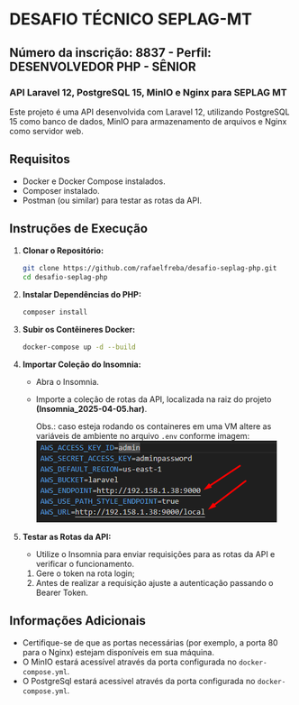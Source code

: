 # DESAFIO TÉCNICO SEPLAG-MT
## Número da inscrição: 8837 - Perfil: DESENVOLVEDOR PHP - SÊNIOR
### API Laravel 12, PostgreSQL 15, MinIO e Nginx para SEPLAG MT

Este projeto é uma API desenvolvida com Laravel 12, utilizando PostgreSQL 15 como banco de dados, MinIO para armazenamento de arquivos e Nginx como servidor web.

## Requisitos

* Docker e Docker Compose instalados.
* Composer instalado.
* Postman (ou similar) para testar as rotas da API.

## Instruções de Execução

1.  **Clonar o Repositório:**

    ```bash
    git clone https://github.com/rafaelfreba/desafio-seplag-php.git
    cd desafio-seplag-php
    ```

2.  **Instalar Dependências do PHP:**

    ```bash
    composer install
    ```
    
3.  **Subir os Contêineres Docker:**

    ```bash
    docker-compose up -d --build
    ```

4.  **Importar Coleção do Insomnia:**

    * Abra o Insomnia.
    * Importe a coleção de rotas da API, localizada na raiz do projeto **(Insomnia_2025-04-05.har)**.

      Obs.: caso esteja rodando os containeres em uma VM altere as variáveis de ambiente no arquivo ``.env`` conforme imagem:
      ![alt text](image.png)

5.  **Testar as Rotas da API:**

    * Utilize o Insomnia para enviar requisições para as rotas da API e verificar o funcionamento.
    1) Gere o token na rota login;
    2) Antes de realizar a requisição ajuste a autenticação passando o Bearer Token.

## Informações Adicionais

* Certifique-se de que as portas necessárias (por exemplo, a porta 80 para o Nginx) estejam disponíveis em sua máquina.
* O MinIO estará acessível através da porta configurada no `docker-compose.yml`.
* O PostgreSql estará acessivel através da porta configurada no `docker-compose.yml`.
